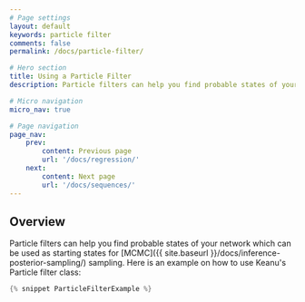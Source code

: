```yaml
---
# Page settings
layout: default
keywords: particle filter
comments: false
permalink: /docs/particle-filter/

# Hero section
title: Using a Particle Filter
description: Particle filters can help you find probable states of your network

# Micro navigation
micro_nav: true

# Page navigation
page_nav:
    prev:
        content: Previous page
        url: '/docs/regression/'
    next: 
        content: Next page
        url: '/docs/sequences/'
---
```


## Overview
Particle filters can help you find probable states of your network which can be used as starting states for [MCMC]({{ site.baseurl }}/docs/inference-posterior-sampling/) sampling. 
Here is an example on how to use Keanu's Particle filter class:

```java
{% snippet ParticleFilterExample %}
```